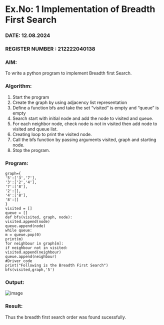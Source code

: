 # Ex.No: 1  Implementation of Breadth First Search 
### DATE:      12.08.2024                                                                      
### REGISTER NUMBER : 212222040138
### AIM: 
To write a python program to implement Breadth first Search. 
### Algorithm:
1. Start the program
2. Create the graph by using adjacency list representation
3. Define a function bfs and take the set “visited” is empty and “queue” is empty
4. Search start with initial node and add the node to visited and queue.
5. For each neighbor node, check node is not in visited then add node to visited and queue list.
6.  Creating loop to print the visited node.
7.   Call the bfs function by passing arguments visited, graph and starting node.
8.   Stop the program.
### Program:
```
graph={
'5':['3','7'],
'3':['2','4'],
'7':['8'],
'2':[],
'4':['8'],
'8':[]
}
visited = []
queue = []
def bfs(visited, graph, node):
visited.append(node)
queue.append(node)
while queue:
m = queue.pop(0)
print(m)
for neighbour in graph[m]:
if neighbour not in visited:
visited.append(neighbour)
queue.append(neighbour)
#Driver code
print("Following is the Breadth First Search")
bfs(visited,graph,'5')

```








### Output:
![image](https://github.com/user-attachments/assets/4ec7f6aa-c896-4411-b05d-62262aa5e189)



### Result:
Thus the breadth first search order was found sucessfully.
